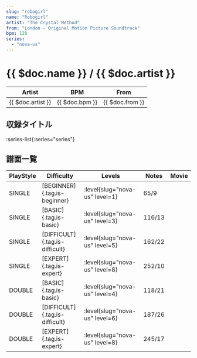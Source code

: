 ```yaml
---
slug: "robogirl"
name: "Robogirl"
artist: "The Crystal Method"
from: "London - Original Motion Picture Soundtrack"
bpm: 120
series:
  - "nova-us"
---
```


# {{ $doc.name }} / {{ $doc.artist }}

|Artist|BPM|From|
|------|---|----|
|{{ $doc.artist }}|{{ $doc.bpm }}|{{ $doc.from }}|

## 収録タイトル

:series-list{:series="series"}

## 譜面一覧

|PlayStyle|Difficulty|Levels|Notes|Movie|
|---------|----------|------|-----|-----|
|SINGLE|[BEGINNER]{.tag.is-beginner}|<div class="field is-grouped is-grouped-multiline"> :level{slug="nova-us" level=1}</div>|65/9||
|SINGLE|[BASIC]{.tag.is-basic}|<div class="field is-grouped is-grouped-multiline"> :level{slug="nova-us" level=3}</div>|116/13||
|SINGLE|[DIFFICULT]{.tag.is-difficult}|<div class="field is-grouped is-grouped-multiline"> :level{slug="nova-us" level=5}</div>|162/22||
|SINGLE|[EXPERT]{.tag.is-expert}|<div class="field is-grouped is-grouped-multiline"> :level{slug="nova-us" level=8}</div>|252/10||
|DOUBLE|[BASIC]{.tag.is-basic}|<div class="field is-grouped is-grouped-multiline"> :level{slug="nova-us" level=4}</div>|118/21||
|DOUBLE|[DIFFICULT]{.tag.is-difficult}|<div class="field is-grouped is-grouped-multiline"> :level{slug="nova-us" level=6}</div>|187/26||
|DOUBLE|[EXPERT]{.tag.is-expert}|<div class="field is-grouped is-grouped-multiline"> :level{slug="nova-us" level=8}</div>|245/17||
